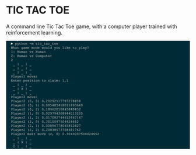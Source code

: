 # TIC TAC TOE

A command line Tic Tac Toe game, with a computer player trained with reinforcement learning. 

![Gameplay](screenshot.png)
